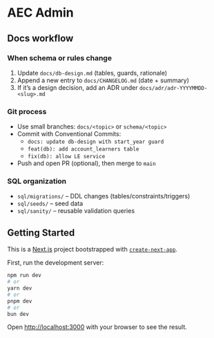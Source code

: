 # AEC Admin

## Docs workflow

### When schema or rules change
1) Update `docs/db-design.md` (tables, guards, rationale)
2) Append a new entry to `docs/CHANGELOG.md` (date + summary)
3) If it’s a design decision, add an ADR under `docs/adr/adr-YYYYMMDD-<slug>.md`

### Git process
- Use small branches: `docs/<topic>` or `schema/<topic>`
- Commit with Conventional Commits:
  - `docs: update db-design with start_year guard`
  - `feat(db): add account_learners table`
  - `fix(db): allow LE service`
- Push and open PR (optional), then merge to `main`

### SQL organization
- `sql/migrations/` – DDL changes (tables/constraints/triggers)
- `sql/seeds/` – seed data
- `sql/sanity/` – reusable validation queries

## Getting Started

This is a [Next.js](https://nextjs.org) project bootstrapped with [`create-next-app`](https://github.com/vercel/next.js/tree/canary/packages/create-next-app).

First, run the development server:

```bash
npm run dev
# or
yarn dev
# or
pnpm dev
# or
bun dev
```

Open [http://localhost:3000](http://localhost:3000) with your browser to see the result.
